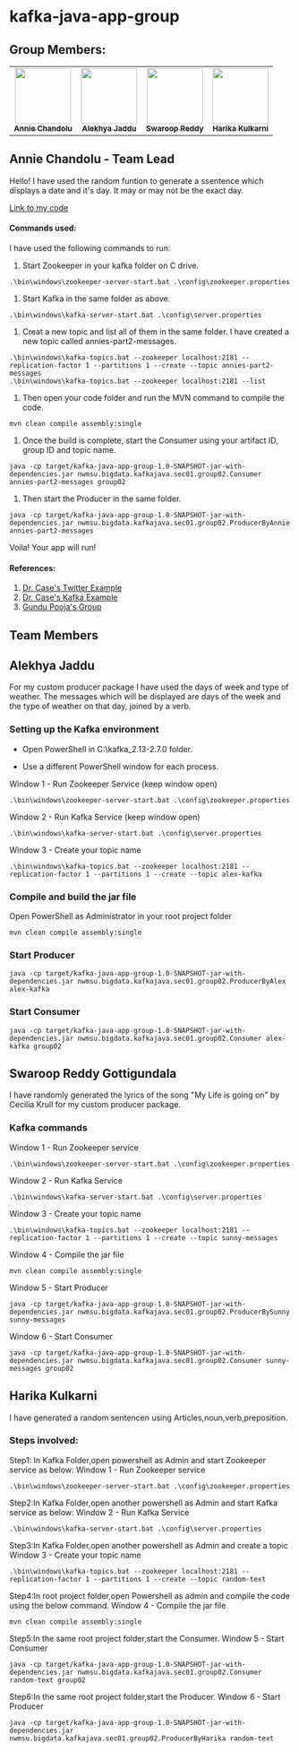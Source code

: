 # kafka-java-app-group

## Group Members:

<table>
<td align="center"><a href="https://github.com/annie0sc"><img src="https://avatars.githubusercontent.com/u/28427324?s=460&u=31b810c008419d5bfb81c152d51ec90cb96dc28b&v=4" width="100px;" alt=""/><br /><sub><b>Annie Chandolu</b></sub></a><br /></td>
<td align="center"><a href="https://github.com/alekhyajaddu"><img src="https://avatars.githubusercontent.com/u/60018848?s=460&u=7cc6d01354b7857d88890a77b510232333fb9b53&v=4" width="100px;" alt=""/><br /><sub><b>Alekhya Jaddu</b></sub></a><br /></td>
<td align="center"><a href="https://github.com/SwaroopReddyGottigundala"><img src="https://avatars.githubusercontent.com/u/60024334?s=460&u=20ef224b43a8e817fdceb9e558d631e1a6e7435d&v=4" width="100px;" alt=""/><br /><sub><b>Swaroop Reddy</b></sub></a><br /></td>
<td align="center"><a href="https://github.com/KHARIKA17"><img src="https://avatars.githubusercontent.com/u/60010885?s=460&u=24c5428d5a37b37a3efd752d271740b402177734&v=4" width="100px;" alt=""/><br /><sub><b>Harika Kulkarni</b></sub></a><br /></td>
</table>

## Annie Chandolu - Team Lead

Hello! I have used the random funtion to generate a ssentence which displays a date and it's day. It may or may not be the exact day. 

[Link to my code](https://github.com/annie0sc/kafka-java-app-group/blob/main/src/main/java/nwmsu/bigdata/kafkajava/sec01/group02/ProducerByAnnie.java) 

#### Commands used:

I have used the following commands to run:

1. Start Zookeeper in your kafka folder on C drive.
```
.\bin\windows\zookeeper-server-start.bat .\config\zookeeper.properties
```
1. Start Kafka in the same folder as above.
```
.\bin\windows\kafka-server-start.bat .\config\server.properties
```
1. Creat a new topic and list all of them in the same folder. I have created a new topic called annies-part2-messages.
```
.\bin\windows\kafka-topics.bat --zookeeper localhost:2181 --replication-factor 1 --partitions 1 --create --topic annies-part2-messages
.\bin\windows\kafka-topics.bat --zookeeper localhost:2181 --list
```
1. Then open your code folder and run the MVN command to compile the code.
```
mvn clean compile assembly:single
```
1. Once the build is complete, start the Consumer using your artifact ID, group ID and topic name.
```
java -cp target/kafka-java-app-group-1.0-SNAPSHOT-jar-with-dependencies.jar nwmsu.bigdata.kafkajava.sec01.group02.Consumer annies-part2-messages group02
```
1. Then start the Producer in the same folder.
```
java -cp target/kafka-java-app-group-1.0-SNAPSHOT-jar-with-dependencies.jar nwmsu.bigdata.kafkajava.sec01.group02.ProducerByAnnie annies-part2-messages
```
Voila! Your app will run!

#### References:

1. [Dr. Case's Twitter Example](https://github.com/denisecase/kafka-case)
1. [Dr. Case's Kafka Example](https://github.com/denisecase/kafka-api)
1. [Gundu Pooja's Group](https://github.com/GUNDUPOOJA/kafka-java-app)

## Team Members
## Alekhya Jaddu
For my custom producer package I have used the days of week and type of weather. The messages which will be displayed are days of the week and the type of weather on that day, joined by a verb.
### Setting up the Kafka environment
* Open PowerShell in C:\kafka_2.13-2.7.0 folder.

* Use a different PowerShell window for each process.

Window 1 - Run Zookeeper Service (keep window open)
```
.\bin\windows\zookeeper-server-start.bat .\config\zookeeper.properties
```
Window 2 - Run Kafka Service (keep window open)
```
.\bin\windows\kafka-server-start.bat .\config\server.properties
```
Window 3  - Create your topic name
```
.\bin\windows\kafka-topics.bat --zookeeper localhost:2181 --replication-factor 1 --partitions 1 --create --topic alex-kafka
```
### Compile and build the jar file
Open PowerShell as Administrator in your root project folder
```
mvn clean compile assembly:single
```
### Start Producer
```
java -cp target/kafka-java-app-group-1.0-SNAPSHOT-jar-with-dependencies.jar nwmsu.bigdata.kafkajava.sec01.group02.ProducerByAlex alex-kafka
```
### Start Consumer
```
java -cp target/kafka-java-app-group-1.0-SNAPSHOT-jar-with-dependencies.jar nwmsu.bigdata.kafkajava.sec01.group02.Consumer alex-kafka group02
```
## Swaroop Reddy Gottigundala
 I have randomly generated the lyrics of the song "My Life is going on" by Cecilia Krull for my custom producer package.
### Kafka commands
Window 1 - Run Zookeeper service
```
.\bin\windows\zookeeper-server-start.bat .\config\zookeeper.properties
```
Window 2 - Run Kafka Service 
```
.\bin\windows\kafka-server-start.bat .\config\server.properties
```
Window 3  - Create your topic name
```
.\bin\windows\kafka-topics.bat --zookeeper localhost:2181 --replication-factor 1 --partitions 1 --create --topic sunny-messages
```
Window 4 - Compile the jar file
```
mvn clean compile assembly:single
```
Window 5 - Start Producer
```
java -cp target/kafka-java-app-group-1.0-SNAPSHOT-jar-with-dependencies.jar nwmsu.bigdata.kafkajava.sec01.group02.ProducerBySunny sunny-messages
```
Window 6 - Start Consumer
```
java -cp target/kafka-java-app-group-1.0-SNAPSHOT-jar-with-dependencies.jar nwmsu.bigdata.kafkajava.sec01.group02.Consumer sunny-messages group02
```
## Harika Kulkarni
I have generated a random sentencen using Articles,noun,verb,preposition.
### Steps involved:
Step1: In Kafka Folder,open powershell as Admin and start Zookeeper service as below:
Window 1 - Run Zookeeper service
```
.\bin\windows\zookeeper-server-start.bat .\config\zookeeper.properties
```
Step2:In Kafka Folder,open another powershell as Admin and start Kafka service as below:
Window 2 - Run Kafka Service 
```
.\bin\windows\kafka-server-start.bat .\config\server.properties
```
Step3:In Kafka Folder,open another powershell as Admin and create a topic
Window 3  - Create your topic name

```
.\bin\windows\kafka-topics.bat --zookeeper localhost:2181 --replication-factor 1 --partitions 1 --create --topic random-text
```
Step4:In root project folder,open Powershell as admin and compile the code using the below command.
Window 4 - Compile the jar file
```
mvn clean compile assembly:single
```
Step5:In the same root project folder,start the Consumer.
Window 5 - Start Consumer
```
java -cp target/kafka-java-app-group-1.0-SNAPSHOT-jar-with-dependencies.jar nwmsu.bigdata.kafkajava.sec01.group02.Consumer random-text group02
```
Step6:In the same root project folder,start the Producer.
Window 6 - Start Producer
```
java -cp target/kafka-java-app-group-1.0-SNAPSHOT-jar-with-dependencies.jar nwmsu.bigdata.kafkajava.sec01.group02.ProducerByHarika random-text
```

